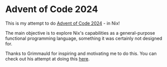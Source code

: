 # Advent of Code 2024

This is my attempt to do [Advent of Code 2024](https://adventofcode.com/2024) - in Nix!

The main objective is to explore Nix's capabilities as a general-purpose functional programming language, something it was certainly not designed for.

Thanks to Grimmauld for inspiring and motivating me to do this. You can check out his attempt at doing this [here](https://git.grimmauld.de/Grimmauld/Advent-of-Nix-2024).